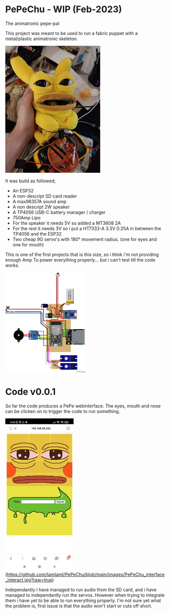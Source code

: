 # PePeChu - WIP (Feb-2023)
The animatronic pepe-pal

This project was meant to be used to run a fabric puppet with a metal/plastic
animatronic skeleton. 

![alt text](https://github.com/IamIamI/PePeChu/blob/main/images/IMG_20221101_183807.jpg?raw=true)

It was build as followed;
  - An ESP32
  - A non-descript SD card reader
  - A max98357A sound amp
  - A non descript 2W speaker
  - A TP4056 USB-C battery manager / charger
  - 750Amp Lipo
  - For the speaker it needs 5V so added a MT3608 2A
  - For the rest it needs 3V so i put a HT7333-A 3.3V 0.25A in between the 
      TP4056 and the ESP32
  - Two cheap 9G servo's with 180° movement radius. (one for eyes and one for mouth)
  
This is one of the first projects that is this size, so i think i'm not providing enough Amp 
To power everything properly... but i can't test till the code works.

<img src="https://github.com/IamIamI/PePeChu/blob/main/Robo_pepev2_bb.jpg" width="50%"/>

# Code v0.0.1
So far the code produces a PePe webinterface. The eyes, mouth and nose can be clicken on to trigger
the code to run something. 

![alt text](https://github.com/IamIamI/PePeChu/blob/main/images/PePeChu_interface_def.jpg?raw=true)(https://github.com/IamIamI/PePeChu/blob/main/images/PePeChu_interface_interact.jpg?raw=true)

Independantly i have managed to run audio from the SD card, and i have managed to independantly run 
the servos. However when trying to integrate them i have yet to be able to run everything properly.
I'm not sure yet what the problem is, first issue is that the audio won't start or cuts off short.

